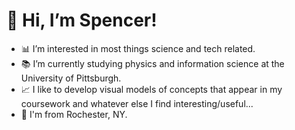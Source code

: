 # 👋 Hi, I’m Spencer!

- 📊 I’m interested in most things science and tech related.
- 📚 I’m currently studying physics and information science at the University of Pittsburgh.
- 📈 I like to develop visual models of concepts that appear in my coursework and whatever else I find interesting/useful...
- 📍 I'm from Rochester, NY. 
  
<!---
spencermfreeman/spencermfreeman is a ✨ special ✨ repository because its `README.md` (this file) appears on your GitHub profile.
You can click the Preview link to take a look at your changes.
--->
